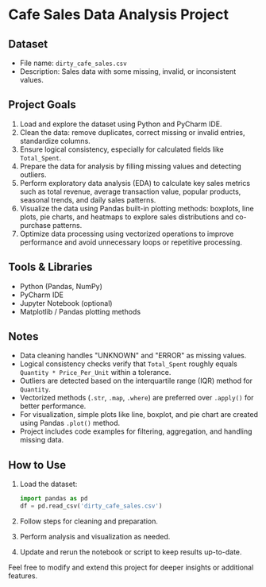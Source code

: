 # Cafe Sales Data Analysis Project

## Dataset
- File name: `dirty_cafe_sales.csv`
- Description: Sales data with some missing, invalid, or inconsistent values.

## Project Goals
1. Load and explore the dataset using Python and PyCharm IDE.
2. Clean the data: remove duplicates, correct missing or invalid entries, standardize columns.
3. Ensure logical consistency, especially for calculated fields like `Total_Spent`.
4. Prepare the data for analysis by filling missing values and detecting outliers.
5. Perform exploratory data analysis (EDA) to calculate key sales metrics such as total revenue, average transaction value, popular products, seasonal trends, and daily sales patterns.
6. Visualize the data using Pandas built-in plotting methods: boxplots, line plots, pie charts, and heatmaps to explore sales distributions and co-purchase patterns.
7. Optimize data processing using vectorized operations to improve performance and avoid unnecessary loops or repetitive processing.

## Tools & Libraries
- Python (Pandas, NumPy)
- PyCharm IDE
- Jupyter Notebook (optional)
- Matplotlib / Pandas plotting methods

## Notes
- Data cleaning handles "UNKNOWN" and "ERROR" as missing values.
- Logical consistency checks verify that `Total_Spent` roughly equals `Quantity * Price_Per_Unit` within a tolerance.
- Outliers are detected based on the interquartile range (IQR) method for `Quantity`.
- Vectorized methods (`.str`, `.map`, `.where`) are preferred over `.apply()` for better performance.
- For visualization, simple plots like line, boxplot, and pie chart are created using Pandas `.plot()` method.
- Project includes code examples for filtering, aggregation, and handling missing data.

## How to Use
1. Load the dataset:
   ```python
   import pandas as pd
   df = pd.read_csv('dirty_cafe_sales.csv')
2. Follow steps for cleaning and preparation.

3. Perform analysis and visualization as needed.

4. Update and rerun the notebook or script to keep results up-to-date.

Feel free to modify and extend this project for deeper insights or additional features.
